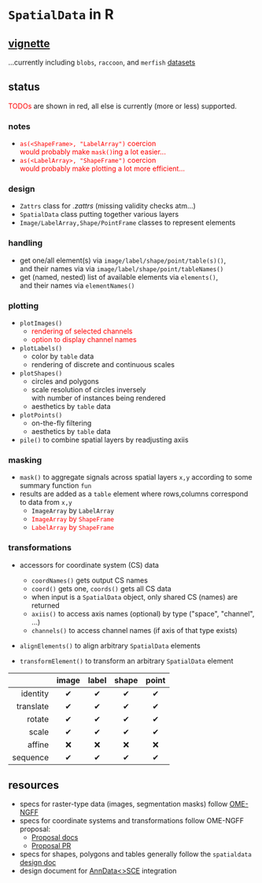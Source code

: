 # `SpatialData` in R

## [vignette][]

...currently including `blobs`, `raccoon`, and `merfish` [datasets][]

## status

<span style="color:red">TODOs</span> are shown in red,
all else is currently (more or less) supported.

### notes

- <span style="color:red">`as(<ShapeFrame>, "LabelArray")` coercion  
would probably make `mask()`ing a lot easier...</span>
- <span style="color:red">`as(<LabelArray>, "ShapeFrame")` coercion  
would probably make plotting a lot more efficient...</span>

### design

- `Zattrs` class for *.zattrs* (missing validity checks atm...)
- `SpatialData` class putting together various layers
- `Image/LabelArray,Shape/PointFrame` classes to represent elements

### handling

- get one/all element(s) via `image/label/shape/point/table(s)()`,  
and their names via via `image/label/shape/point/tableNames()`
- get (named, nested) list of available elements via `elements()`,  
and their names via `elementNames()`

### plotting

- `plotImages()`
  - <span style="color:red">rendering of selected channels</span>
  - <span style="color:red">option to display channel names</span>
- `plotLabels()`
  - color by `table` data
  - rendering of discrete and continuous scales
- `plotShapes()`
  - circles and polygons
  - scale resolution of circles inversely  
  with number of instances being rendered
  - aesthetics by `table` data
- `plotPoints()`
  - on-the-fly filtering
  - aesthetics by `table` data
- `pile()` to combine spatial layers by readjusting axiis

### masking

- `mask()` to aggregate signals across spatial layers `x,y` according to some summary function `fun`
- results are added as a `table` element where rows,columns correspond to data from `x,y`
  - `ImageArray` by `LabelArray`
  - <span style="color:red">`ImageArray` by `ShapeFrame`</span>
  - <span style="color:red">`LabelArray` by `ShapeFrame`</span>
  
### transformations

- accessors for coordinate system (CS) data
  - `coordNames()` gets output CS names
  - `coord()` gets one, `coords()` gets all CS data
  - when input is a `SpatialData` object, only shared CS (names) are returned
  - `axiis()` to access axis names (optional) by type ("space", "channel", ...)
  - `channels()` to access channel names (if axis of that type exists) 
  
- `alignElements()` to align arbitrary `SpatialData` elements
- `transformElement()` to transform an arbitrary `SpatialData` element

|           | image    | label    | shape    | point    |
|----------:|:--------:|:--------:|:--------:|:--------:| 
| identity  | &#x2714; | &#x2714; | &#x2714; | &#x2714; |
| translate | &#x2714; | &#x2714; | &#x2714; | &#x2714; |
| rotate    | &#x2714; | &#x2714; | &#x2714; | &#x2714; |
| scale     | &#x2714; | &#x2714; | &#x2714; | &#x2714; |
| affine    | &#x274C; | &#x274C; | &#x274C; | &#x274C; |
| sequence  | &#x2714; | &#x2714; | &#x2714; | &#x2714; |

## resources

- specs for raster-type data (images, segmentation masks) follow [OME-NGFF][]
- specs for coordinate systems and transformations follow OME-NGFF proposal:
    - [Proposal docs][]
    - [Proposal PR][]
- specs for shapes, polygons and tables generally follow the `spatialdata` [design doc][]
- design document for [AnnData<>SCE][] integration

<!-- Links -->
[OME-NGFF]: https://ngff.openmicroscopy.org/latest/
[Proposal docs]: http://api.csswg.org/bikeshed/?url=https://raw.githubusercontent.com/ome/ngff/b92f540dc95440f2d6b7012185b09c2b862aa744/latest/index.bs
[Proposal PR]:https://github.com/ome/ngff/pull/138
[design doc]: https://spatialdata.scverse.org/en/latest/design_doc.html
[AnnData<>SCE]: https://github.com/scverse/scverseio/blob/main/doc/design.md
[vignette]: https://htmlpreview.github.io/?https://github.com/HelenaLC/SpatialData/blob/main/vignettes/SpatialData.html
[datasets]: https://spatialdata.scverse.org/en/latest/tutorials/notebooks/datasets/README.html
